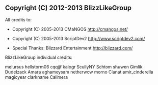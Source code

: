 Copyright (C) 2012-2013  BlizzLikeGroup
-------
All credits to:

 * Copyright (C) 2005-2013 CMaNGOS <http://cmangos.net/>
 * Copyright (C) 2005-2013 ScriptDev2 <http://www.scriptdev2.com/>

 * Special Thanks: Blizzard Entertainment <http://blizzard.com/>

BlizzLikeGroup individual credits:

melursus hellstorm06 cqqjjf kalogr ScullyNY Schtom shuwen Gimlik Dudelzack Amara
aghameysam netherwow morno Clanat amir_cinderella magicyear clarkname Calimera